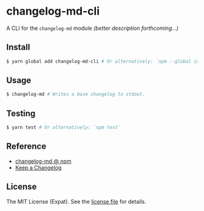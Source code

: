 changelog-md-cli
================
 A CLI for the `changelog-md` module _(better description forthcoming...)_

Install
-------
```sh
$ yarn global add changelog-md-cli # Or alternatively: `npm --global install changelog-md-cli`
```

Usage
-----
```sh
$ changelog-md # Writes a base changelog to stdout.
```

Testing
-------
```sh
$ yarn test # Or alternatively: `npm test`
```

Reference
---------
- [changelog-md @ npm](https://www.npmjs.com/package/changelog-md)
- [Keep a Changelog](http://keepachangelog.com/en/1.0.0/)

License
-------
The MIT License (Expat). See the [license file](LICENSE) for details.
